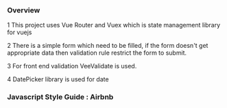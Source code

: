 ### Overview
1 This project uses Vue Router and Vuex which is state management library for vuejs

2 There is a simple form which need to be filled, if the form doesn't get appropriate data 
then validation rule restrict the form to submit.


3 For front end validation VeeValidate is used.

4 DatePicker library is used for date

### Javascript Style Guide : Airbnb
